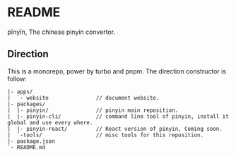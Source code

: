 # README

pīnyīn, The chinese pinyin convertor.

## Direction

This is a monorepo, power by turbo and pnpm. The direction constructor is follow:

```
|- apps/
|  `- website               // document website.
|- packages/
|  |- pinyin/               // pinyin main reposition.
|  |- pinyin-cli/           // command line tool of pinyin, install it global and use every where.
|  |- pinyin-react/         // React version of pinyin, Coming soon.
|  `-tools/                 // misc tools for this reposition.
|- package.json
`- README.md
```
